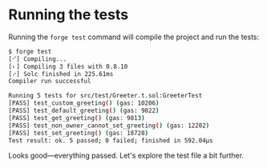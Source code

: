 # Running the tests
Running the `forge test` command will compile the project and run the tests:

```bash
$ forge test
[⠊] Compiling...
[⠆] Compiling 3 files with 0.8.10
[⠔] Solc finished in 225.61ms
Compiler run successful

Running 5 tests for src/test/Greeter.t.sol:GreeterTest
[PASS] test_custom_greeting() (gas: 10206)
[PASS] test_default_greeting() (gas: 9822)
[PASS] test_get_greeting() (gas: 9813)
[PASS] test_non_owner_cannot_set_greeting() (gas: 12202)
[PASS] test_set_greeting() (gas: 18728)
Test result: ok. 5 passed; 0 failed; finished in 592.04µs
```

Looks good—everything passed. Let's explore the test file a bit further.
